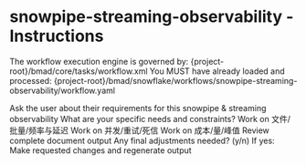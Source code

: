 # snowpipe-streaming-observability - Instructions

<critical>The workflow execution engine is governed by: {project-root}/bmad/core/tasks/workflow.xml</critical>
<critical>You MUST have already loaded and processed: {project-root}/bmad/snowflake/workflows/snowpipe-streaming-observability/workflow.yaml</critical>

<workflow>

<step n="1" goal="Understand Requirements">
<action>Ask the user about their requirements for this snowpipe & streaming observability</action>
<ask>What are your specific needs and constraints?</ask>
</step>

<step n="2" goal="文件/批量/频率与延迟">
<action>Work on 文件/批量/频率与延迟</action>
<template-output section="pattern"/>
</step>

<step n="3" goal="并发/重试/死信">
<action>Work on 并发/重试/死信</action>
<template-output section="concurrency"/>
</step>

<step n="4" goal="成本/量/峰值">
<action>Work on 成本/量/峰值</action>
<template-output section="costs"/>
</step>

<step n="5" goal="Review and Finalize">
<action>Review complete document output</action>
<ask>Any final adjustments needed? (y/n)</ask>
<check>If yes:</check>
  <action>Make requested changes and regenerate output</action>
</step>

</workflow>
